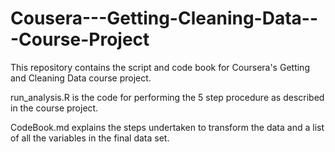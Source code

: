# Cousera---Getting-Cleaning-Data---Course-Project

This repository contains the script and code book for Coursera's Getting and Cleaning Data course project.

run_analysis.R is the code for performing the 5 step procedure as described in the course project.

CodeBook.md explains the steps undertaken to transform the data and a list of all the variables in the final data set.